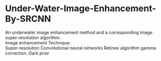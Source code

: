 # Under-Water-Image-Enhancement-By-SRCNN
An underwater image enhancement method and a corresponding image super-resolution algorithm.   
Image enhancement Technique.  
Super-resolution Convolutional neural networks
Retinex algorithm gamma correction. 
Dark prior
